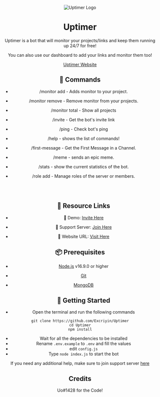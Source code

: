 <div align="center">

![Uptimer Logo](https://media.discordapp.net/attachments/1032820975877754960/1036330046056583189/uptimer.png)

# Uptimer
Uptimer is a bot that will monitor your projects/links and keep them running up 24/7 for free!

You can also use our dashboard to add your links and monitor them too!  
<p align="center">
 <a href="https://uptimer.lol">Uptimer Website</a>
 
<br>
 
## 💎 Commands
 
- /monitor add  - Adds monitor to your project.
- /monitor remove - Remove monitor from your projects.
- /monitor total - Show all projects
- /invite - Get the bot's invite link
- /ping - Check bot's ping
- /help - shows the list of commands!
- /first-message - Get the First Message in a Channel.
- /meme - sends an epic meme.
- /stats - show the current statistics of the bot.
- /role add - Manage roles of the server or members.

  </br>
 
  <br>
  
  ## 🔗 Resource Links

- 🤖 Demo: [Invite Here](https://discord.com/oauth2/authorize?client_id=1034109651677085706&permissions=8&scope=bot%20applications.commands)
- 🤝 Support Server: [Join Here](https://discord.gg/p57Y2dvJzx)
- 📂 Website URL: [Visit Here](https://uptimer.lol)

  
## 📦 Prerequisites

- [Node.js](https://nodejs.org/en/) v16.9.0 or higher
- [Git](https://git-scm.com/downloads)
- [MongoDB](https://www.mongodb.com)
  
  ## 🚀 Getting Started

- Open the terminal and run the following commands

```
git clone https://github.com/Excriyin/Uptimer
cd Uptimer
npm install
```

- Wait for all the dependencies to be installed
- Rename `.env.example` to `.env` and fill the values
- edit `config.js`
- Type `node index.js` to start the bot

If you need any additional help, make sure to join support server [here](https://discord.gg/p57Y2dvJzx)
<br>


## Credits

Uo#1428 for the Code! 
